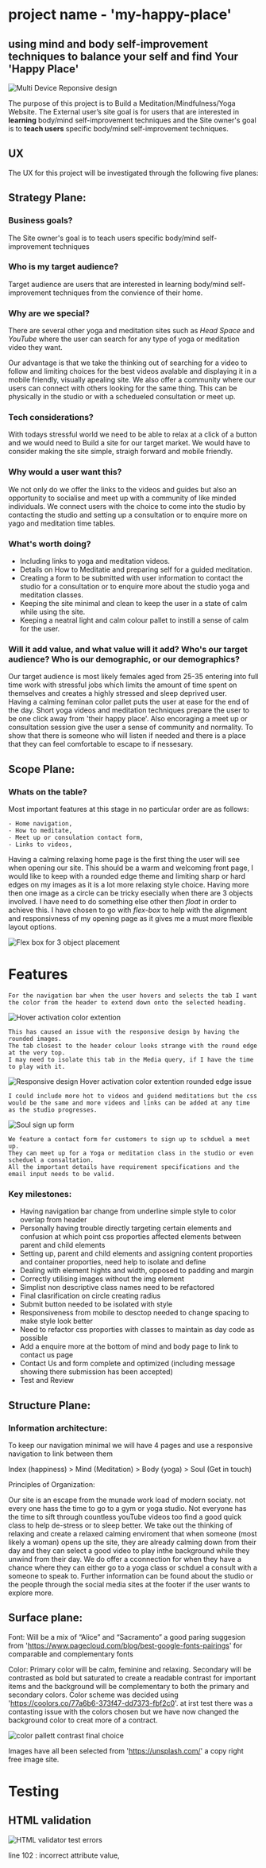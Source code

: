 # project name - 'my-happy-place'
## using mind and body self-improvement techniques to balance your self and find Your 'Happy Place'
![Multi Device Reponsive design](./assests/images/responsive-multi-device-all.jpg)

The purpose of this project is to Build a Meditation/Mindfulness/Yoga Website. 
The External user’s site goal is for users that are interested in **learning** body/mind self-improvement techniques and the Site owner's goal is to **teach users** specific body/mind self-improvement techniques.

## UX
The UX for this project will be investigated through the following five planes:

## Strategy Plane:

### Business goals?
The Site owner's goal is to teach users specific body/mind self-improvement techniques

### Who is my target audience?
Target audience are users that are interested in learning body/mind self-improvement techniques from the convience of their home.

### Why are we special?  
There are several other yoga and meditation sites such as *Head Space* and *YouTube* where the user can search for any type of yoga or meditation video they want.

Our advantage is that we take the thinking out of searching for a video to follow and limiting choices for the best videos avalable and displaying it in a mobile friendly, visually apealing site.
We also offer a community where our users can connect with others looking for the same thing. This can be physically in the studio or with a schedueled consultation or meet up.

### Tech considerations?
With todays stressful world we need to be able to relax at a click of a button and we would need to Build a site for our target market.
We would have to consider making the site simple, straigh forward and mobile friendly.

### Why would a user want this?
We not only do we offer the links to the videos and guides but also an opportunity to socialise and meet up with a community of like minded individuals.
We connect users with the choice to come into the studio by contacting the studio and setting up a consultation or to enquire more on yago and meditation time tables.

### What's worth doing?
- Including links to yoga and meditation videos. 
- Details on How to Meditatie and preparing self for a guided meditation.
- Creating a form to be submitted with user information to contact the studio for a consultation or to enquire more about the studio yoga and meditation classes.
- Keeping the site minimal and clean to keep the user in a state of calm while using the site.
- Keeping a neatral light and calm colour pallet to instill a sense of calm for the user.

### Will it add value, and what value will it add? Who's our target audience? Who is our demographic, or our demographics?
Our target audience is most likely females aged from 25-35 entering into full time work with stressful jobs which limits the amount of time spent on themselves and creates a highly stressed and sleep deprived user.  
Having a calming feminan color pallet puts the user at ease for the end of the day. 
Short yoga videos and meditation techniques prepare the user to be one click away from 'their happy place'. 
Also encoraging a meet up or consultation session give the user a sense of community and normality.
To show that there is someone who will listen if needed and there is a place that they can feel comfortable to escape to if nessesary.


## Scope Plane:

### Whats on the table?
Most important features at this stage in no particular order are as follows:

    - Home navigation,
    - How to meditate,
    - Meet up or consulation contact form,
    - Links to videos,

Having a calming relaxing home page is the first thing the user will see when opening our site. 
This should be a warm and welcoming front page, I would like to keep with a rounded edge theme and limiting sharp or hard edges on my images as it is a lot more relaxing style choice.
Having more then one image as a circle can be tricky esecially when there are 3 objects involved. I have need to do something else other then *float* in order to achieve this. 
I have chosen to go with *flex-box* to help with the alignment and responsivness of my opening page as it gives me a must more flexible layout options.

![Flex box for 3 object placement](./assests/images/flex-box-circle-image.jpg)

# Features 

    For the navigation bar when the user hovers and selects the tab I want the color from the header to extend down onto the selected heading.

![Hover activation color extention](./assests/images/navigation-extention.jpg)

    This has caused an issue with the responsive design by having the rounded images. 
    The tab closest to the header colour looks strange with the round edge at the very top. 
    I may need to isolate this tab in the Media query, if I have the time to play with it.

![Responsive design Hover activation color extention rounded edge issue](./assests/images/navigation-extention-responsive.jpg)

    I could include more hot to videos and guidend meditations but the css would be the same and more videos and links can be added at any time as the studio progresses.

![Soul sign up form](./assests/images/soul-contact-form.jpg)

    We feature a contact form for customers to sign up to schduel a meet up. 
    They can meet up for a Yoga or meditation class in the studio or even scheduel a consaltation. 
    All the important details have requirement specifications and the email input needs to be valid.

### Key milestones:

- Having navigation bar change from underline simple style to color overlap from header
- Personally having trouble directly targeting certain elements and confusion at which point css proporties affected elements between parent and child elements
- Setting up, parent and child elements and assigning content proporties and container proporties, need help to isolate and define
- Dealing with element hights and width, opposed to padding and margin
- Correctly utilising images without the img element
- Simplist non descriptive class names need to be refactored
- Final clasrification on circle creating radius
- Submit button needed to be isolated with style
- Responsiveness from mobile to desctop needed to change spacing to make style look better
- Need to refactor css proporties with classes to maintain as day code as possible
- Add a enquire more at the bottom of mind and body page to link to contact us page
- Contact Us and form complete and optimized (including message showing there submission has been accepted)
- Test and Review

## Structure Plane:

### Information architecture:
To keep our navigation minimal we will have 4 pages and use a responsive navigation to link between them

Index (happiness) > Mind (Meditation) > Body (yoga) > Soul (Get in touch)

Principles of Organization:

 Our site is an escape from the munade work load of modern sociaty. not every one hass the time to go to a gym or yoga studio. Not everyone has the time to sift through countless youTube videos too find a good quick class to help de-stress or to sleep better. We take out the thinking of relaxing and create a relaxed calming enviroment that when someone (most likely a woman) opens up the site, they are already calming down from their day and they can select a good video to play inthe background while they unwind from their day.
We do offer a cconnection for when they have a chance where they can either go to a yoga class or schduel a consult with a someone to speak to.
Further information can be found about the studio or the people through the social media sites at the footer if the user wants to explore more.

## Surface plane:

Font: Will be a mix of “Alice” and “Sacramento” a good paring suggesion from 'https://www.pagecloud.com/blog/best-google-fonts-pairings' for comparable and complementary fonts

Color: Primary color will be calm, feminine and relaxing. Secondary will be contrasted as bold but saturated to create a readable contrast for important items and the background will be complementary to both the primary and secondary colors. Color scheme was decided using 'https://coolors.co/77a6b6-373f47-dd7373-fbf2c0'. at irst test there was a contasting issue with the colors chosen but we have now changed the background color to creat more of a contract.

![color pallett contrast final choice](./assests/images/color-pallett.png)

Images have all been selected from 'https://unsplash.com/' a copy right free image site.

# Testing

## HTML validation
![HTML validator test errors](./assests/images/html-validation-errors.jpg)

line 102 : incorrect attribute value, <script src-= written twice>, incorrect src spelling
line 40 : lack of headings
line 68 : lack of heading definition 

![HTML validator test error corrections make no errors](./assests/images/html-validation-error-none.jpg)

## CSS validation
![CSS validator test errors](./assests/images/css-error-font-weight.jpg)
CSS line 21 font weight incorrect value of 2400px, changed all font weight to font-sizes value of REM.
![CSS validator test corrections no errors](./assests/images/css-validation-zero.jpg)


## Lighthouse validation

![Best Practive reports Lighthouse accessibility test reading ](./assests/images/Lighthouse.jpg)

We have utilise lighthouse reports to ensure sufficient use of code and best practices have been applied regarding SEO, Best Practice, Accesssiblity and Performance.
We scored 100% for everything except for Accessability as these was not enought contrast between the background and body.
### Accessibility, 
- H1 low color contrast, change background color of header to darker shade of pink and the Header colour of the text to a whiter cream.

- Body low color contrast, change background color of body to whiter shade of cream and the font colour of the text to all be charcol grey.

- p links additional text needed to define the images in the Index page

![Lighthouse accessibility test 100% ](./assests/images/Lighthouse-accessibility.jpg)

![Lighthouse test corrections final reading](./assests/images/Lighthouse-accessibility-100.jpg)

Final Lighthouse reading with all corrections.

# Credits

## Content
    Code for Social MEdia links and select items of the form validation taken from 'Love Running' Project
     [Love Running site link](https://learn.codeinstitute.net/courses/course-v1:CodeInstitute+LR101+2021_T1/courseware/4a07c57382724cfda5834497317f24d5/e6d4cda2bc08458ba94d2092be9bad3a/).
    
    
### Youtube 
    'https://www.youtube.com/watch?v=sTANio_2E0Q' 20 min Full Body STRETCH/YOGA for STRESS & ANXIETY Relief, from channel 'MadFit'
    'https://www.youtube.com/watch?v=v7SN-d4qXx0' Bedtime Yoga | 20 Minute Bedtime Yoga Practice | Yoga With Adriene, from channel 'Yoga With Adriene'

### Meditations 
    'https://www.mindful.org/how-to-meditate/' How to Meditate Guide from **Mindful* webiste
    'https://www.headspace.com/headspace-meditation-app' **Headspace** style and concept

## Images
    Taken from **Unslash** Free stock images

# Unfixed bugs
    - I have not managed to keep my foot to stay stuck on the bottom of the page on pages that have minimal content.
    - The responsive design when we move to mobile the navitation tab at the very top has the same style as the others with rounded edges. The very top tab would look better with a straight edge to show fluidity of the very top tab.
    - The order of the tabs seems to be reversed when in the mobile media query, this does not effect the site it would just be better to have the order to be in the reverse